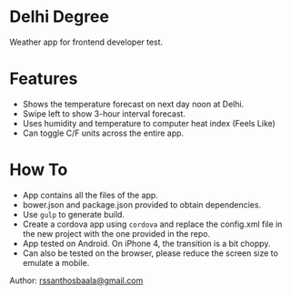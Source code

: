 # Delhi Degree

Weather app for frontend developer test.

# Features

- Shows the temperature forecast on next day noon at Delhi.
- Swipe left to show 3-hour interval forecast.
- Uses humidity and temperature to computer heat index (Feels Like)
- Can toggle C/F units across the entire app.

# How To

- App contains all the files of the app.
- bower.json and package.json provided to obtain dependencies.
- Use `gulp` to generate build.
- Create a cordova app using `cordova` and replace the config.xml file in the new project
  with the one provided in the repo.
- App tested on Android. On iPhone 4, the transition is a bit choppy.
- Can also be tested on the browser, please reduce the screen size to emulate a mobile.

Author: rssanthosbaala@gmail.com